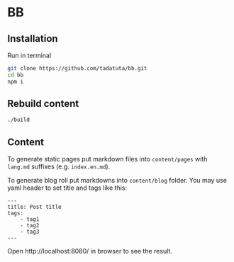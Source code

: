 # BB

## Installation

Run in terminal

```bash
git clone https://github.com/tadatuta/bb.git
cd bb
npm i
```

## Rebuild content

```bash
./build
```

## Content

To generate static pages put markdown files into `content/pages` with `lang.md` suffixes (e.g. `index.en.md`).

To generate blog roll put markdowns into `content/blog` folder.
You may use yaml header to set title and tags like this:

```
---
title: Post title
tags:
    - tag1
    - tag2
    - tag3
---
```

Open http://localhost:8080/ in browser to see the result.

